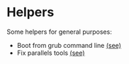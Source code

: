 # Helpers
Some helpers for general purposes:

* Boot from grub command line [(see)](./bootgrub)
* Fix parallels tools [(see)](./fixparallels)
